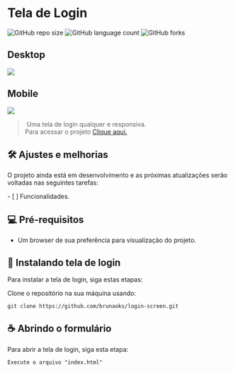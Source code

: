  # Tela de Login 
  
 <!---Esses são exemplos. Veja https://shields.io para outras pessoas ou para personalizar este conjunto de escudos. Você pode querer incluir dependências, status do projeto e informações de licença aqui---> 
  
 ![GitHub repo size](https://img.shields.io/github/repo-size/brunaoks/login-screen?style=for-the-badge) 
 ![GitHub language count](https://img.shields.io/github/languages/count/brunaoks/login-screen?style=for-the-badge) 
 ![GitHub forks](https://img.shields.io/github/forks/brunaoks/login-screen?style=for-the-badge)   

## Desktop
<img src="https://user-images.githubusercontent.com/102770109/202873396-41c94399-bd3c-4184-8153-0e28b518ddd6.jpg"  />

## Mobile
<img src="https://user-images.githubusercontent.com/102770109/202873568-4e3c7d10-fef4-4a15-8d82-881437048821.png"  />

 > Uma tela de login qualquer e responsiva.<br> Para acessar o projeto <a target="_blank" href="https://brunaoks.github.io/login-screen/">Clique aqui.</a>
  
 ## 🛠️ Ajustes e melhorias 
  
 O projeto ainda está em desenvolvimento e as próximas atualizações serão voltadas nas seguintes tarefas: 
  
 - [ ] Funcionalidades.
  
 ## 💻 Pré-requisitos

* Um browser de sua preferência para visualização do projeto.

## 🚀 Instalando tela de login

Para instalar a tela de login, siga estas etapas:

Clone o repositório na sua máquina usando:
```
git clone https://github.com/brunaoks/login-screen.git
```
   
 ## ☕ Abrindo o formulário 
  
 Para abrir a tela de login, siga esta etapa: 
  
 ``` 
 Execute o arquivo "index.html"
 ```

